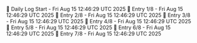 📅 Daily Log Start - Fri Aug 15 12:46:29 UTC 2025
📌 Entry 1/8 - Fri Aug 15 12:46:29 UTC 2025
📌 Entry 2/8 - Fri Aug 15 12:46:29 UTC 2025
📌 Entry 3/8 - Fri Aug 15 12:46:29 UTC 2025
📌 Entry 4/8 - Fri Aug 15 12:46:29 UTC 2025
📌 Entry 5/8 - Fri Aug 15 12:46:29 UTC 2025
📌 Entry 6/8 - Fri Aug 15 12:46:29 UTC 2025
📌 Entry 7/8 - Fri Aug 15 12:46:29 UTC 2025
